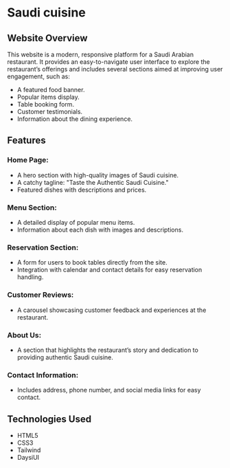 # Saudi cuisine

## Website Overview
This website is a modern, responsive platform for a Saudi Arabian restaurant. It provides an easy-to-navigate user interface to explore the restaurant’s offerings and includes several sections aimed at improving user engagement, such as:

- A featured food banner.
- Popular items display.
- Table booking form.
- Customer testimonials.
- Information about the dining experience.
  
## Features
### Home Page:
- A hero section with high-quality images of Saudi cuisine.
- A catchy tagline: "Taste the Authentic Saudi Cuisine."
- Featured dishes with descriptions and prices.
  
### Menu Section:
- A detailed display of popular menu items.
- Information about each dish with images and descriptions.
  
### Reservation Section:
- A form for users to book tables directly from the site.
- Integration with calendar and contact details for easy reservation handling.
  
### Customer Reviews:
- A carousel showcasing customer feedback and experiences at the restaurant.
  
### About Us:
- A section that highlights the restaurant’s story and dedication to providing authentic Saudi cuisine.
  
### Contact Information:
- Includes address, phone number, and social media links for easy contact.
  
## Technologies Used
- HTML5
- CSS3
- Tailwind
- DaysiUI

